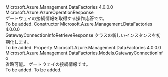 <Type Name="GatewayConnectionInfoRetrieveResponse" FullName="Microsoft.Azure.Management.DataFactories.Models.GatewayConnectionInfoRetrieveResponse">
  <TypeSignature Language="C#" Value="public class GatewayConnectionInfoRetrieveResponse : Microsoft.Azure.AzureOperationResponse" />
  <TypeSignature Language="ILAsm" Value=".class public auto ansi beforefieldinit GatewayConnectionInfoRetrieveResponse extends Microsoft.Azure.AzureOperationResponse" />
  <TypeSignature Language="DocId" Value="T:Microsoft.Azure.Management.DataFactories.Models.GatewayConnectionInfoRetrieveResponse" />
  <TypeSignature Language="VB.NET" Value="Public Class GatewayConnectionInfoRetrieveResponse&#xA;Inherits AzureOperationResponse" />
  <TypeSignature Language="F#" Value="type GatewayConnectionInfoRetrieveResponse = class&#xA;    inherit AzureOperationResponse" />
  <AssemblyInfo>
    <AssemblyName>Microsoft.Azure.Management.DataFactories</AssemblyName>
    <AssemblyVersion>4.0.0.0</AssemblyVersion>
  </AssemblyInfo>
  <Base>
    <BaseTypeName>Microsoft.Azure.AzureOperationResponse</BaseTypeName>
  </Base>
  <Interfaces />
  <Docs>
    <summary>
            ゲートウェイの接続情報を取得する操作応答です。
            </summary>
    <remarks>To be added.</remarks>
  </Docs>
  <Members>
    <Member MemberName=".ctor">
      <MemberSignature Language="C#" Value="public GatewayConnectionInfoRetrieveResponse ();" />
      <MemberSignature Language="ILAsm" Value=".method public hidebysig specialname rtspecialname instance void .ctor() cil managed" />
      <MemberSignature Language="DocId" Value="M:Microsoft.Azure.Management.DataFactories.Models.GatewayConnectionInfoRetrieveResponse.#ctor" />
      <MemberSignature Language="VB.NET" Value="Public Sub New ()" />
      <MemberType>Constructor</MemberType>
      <AssemblyInfo>
        <AssemblyName>Microsoft.Azure.Management.DataFactories</AssemblyName>
        <AssemblyVersion>4.0.0.0</AssemblyVersion>
      </AssemblyInfo>
      <Parameters />
      <Docs>
        <summary>
            GatewayConnectionInfoRetrieveResponse クラスの新しいインスタンスを初期化します。
            </summary>
        <remarks>To be added.</remarks>
      </Docs>
    </Member>
    <Member MemberName="ConnectionInfo">
      <MemberSignature Language="C#" Value="public Microsoft.Azure.Management.DataFactories.Models.GatewayConnectionInfo ConnectionInfo { get; set; }" />
      <MemberSignature Language="ILAsm" Value=".property instance class Microsoft.Azure.Management.DataFactories.Models.GatewayConnectionInfo ConnectionInfo" />
      <MemberSignature Language="DocId" Value="P:Microsoft.Azure.Management.DataFactories.Models.GatewayConnectionInfoRetrieveResponse.ConnectionInfo" />
      <MemberSignature Language="VB.NET" Value="Public Property ConnectionInfo As GatewayConnectionInfo" />
      <MemberSignature Language="F#" Value="member this.ConnectionInfo : Microsoft.Azure.Management.DataFactories.Models.GatewayConnectionInfo with get, set" Usage="Microsoft.Azure.Management.DataFactories.Models.GatewayConnectionInfoRetrieveResponse.ConnectionInfo" />
      <MemberType>Property</MemberType>
      <AssemblyInfo>
        <AssemblyName>Microsoft.Azure.Management.DataFactories</AssemblyName>
        <AssemblyVersion>4.0.0.0</AssemblyVersion>
      </AssemblyInfo>
      <ReturnValue>
        <ReturnType>Microsoft.Azure.Management.DataFactories.Models.GatewayConnectionInfo</ReturnType>
      </ReturnValue>
      <Docs>
        <summary>
            省略可能。 ゲートウェイの接続情報です。
            </summary>
        <value>To be added.</value>
        <remarks>To be added.</remarks>
      </Docs>
    </Member>
  </Members>
</Type>
